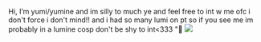 Hi, I’m yumi/yumine and im silly to much ye and feel free to int w me ofc i don't force i don't mind!! and i had so many lumi on pt so if you see me im probably in a lumine cosp don't be shy to int<333 "🌼
![](https://cdn.discordapp.com/attachments/1231286027063267491/1231286355699564684/image0.gif?ex=663667c7&is=6623f2c7&hm=ee1fc1d666b5b362761c95e6661048d61ba832c91b344bc9de84a369746f35da&) 
